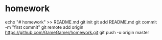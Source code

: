 # homework
echo "# homework" >> README.md
git init
git add README.md
git commit -m "first commit"
git remote add origin https://github.com/GameGamer/homework.git
git push -u origin master
